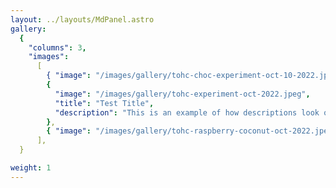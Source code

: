 ```yaml
---
layout: ../layouts/MdPanel.astro
gallery:
  {
    "columns": 3,
    "images":
      [
        { "image": "/images/gallery/tohc-choc-experiment-oct-10-2022.jpeg" },
        {
          "image": "/images/gallery/tohc-experiment-oct-2022.jpeg",
          "title": "Test Title",
          "description": "This is an example of how descriptions look on gallery images",
        },
        { "image": "/images/gallery/tohc-raspberry-coconut-oct-2022.jpeg" },
      ],
  }

weight: 1
---
```

